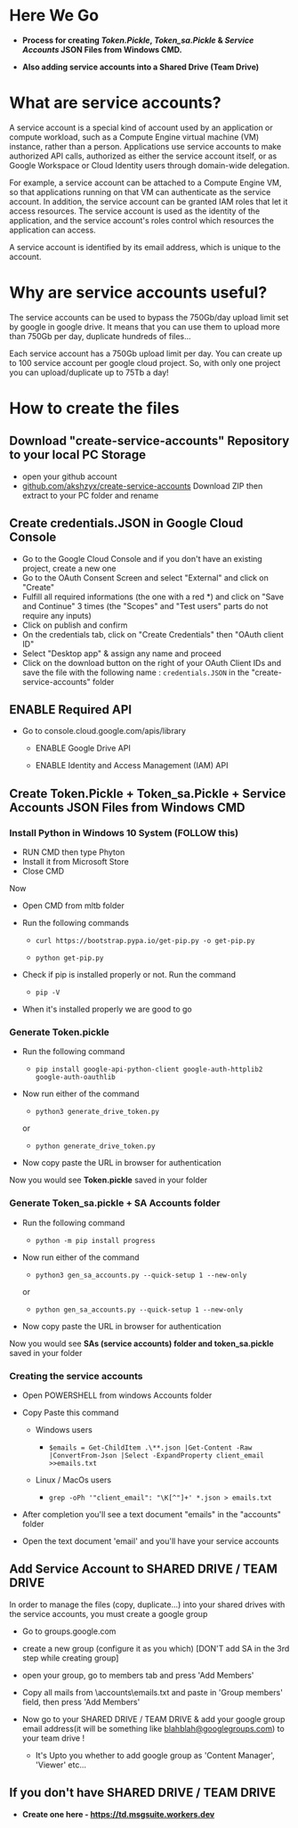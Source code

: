 # Here We Go

- **Process for creating _Token.Pickle_, _Token_sa.Pickle_ & _Service Accounts_ JSON Files from Windows CMD.** 

- **Also adding service accounts into a Shared Drive (Team Drive)**



# What are service accounts?

A service account is a special kind of account used by an application or compute workload, such as a Compute Engine virtual machine (VM) instance, rather than a person. Applications use service accounts to make authorized API calls, authorized as either the service account itself, or as Google Workspace or Cloud Identity users through domain-wide delegation.

For example, a service account can be attached to a Compute Engine VM, so that applications running on that VM can authenticate as the service account. In addition, the service account can be granted IAM roles that let it access resources. The service account is used as the identity of the application, and the service account's roles control which resources the application can access.

A service account is identified by its email address, which is unique to the account.




# Why are service accounts useful?

The service accounts can be used to bypass the 750Gb/day upload limit set by google in google drive. It means that you can use them to upload more than 750Gb per day, duplicate hundreds of files...

Each service account has a 750Gb upload limit per day. You can create up to 100 service account per google cloud project. So, with only one project you can upload/duplicate up to 75Tb a day! 



# How to create the files

## Download "create-service-accounts" Repository to your local PC Storage

- open your github account
- [github.com/akshzyx/create-service-accounts](github.com/akshzyx/create-service-accounts) Download ZIP then extract to your PC folder and rename



## Create credentials.JSON in Google Cloud Console

- Go to the Google Cloud Console and if you don't have an existing project, create a new one
- Go to the OAuth Consent Screen and select "External" and click on "Create"
- Fulfill all required informations (the one with a red *) and click on "Save and Continue" 3 times (the "Scopes" and "Test users" parts do not require any inputs)
- Click on publish and confirm
- On the credentials tab, click on "Create Credentials" then "OAuth client ID"
- Select "Desktop app" & assign any name and proceed
- Click on the download button on the right of your OAuth Client IDs and save the file with the following name :  `credentials.JSON` in the "create-service-accounts" folder


## ENABLE Required API
- Go to console.cloud.google.com/apis/library

  - ENABLE Google Drive API

  - ENABLE Identity and Access Management (IAM) API
  
  

## Create Token.Pickle + Token_sa.Pickle + Service Accounts JSON Files from Windows CMD

### Install Python in Windows 10 System (FOLLOW this)
- RUN CMD then type Phyton
- Install it from Microsoft Store
- Close CMD

Now
- Open CMD from mltb folder
- Run the following commands

  - `curl https://bootstrap.pypa.io/get-pip.py -o get-pip.py`

  - `python get-pip.py`

 - Check if pip is installed properly or not. Run the command
   - `pip -V`
<!--  - Check if it shows somethings like this
   > pip 22.1.2 from C:\Users\aksh\AppData\Local\Programs\Python\Python310\lib\site-packages\pip (python 3.10)
 - If not repeat the process -->
 
 - When it's installed properly we are good to go


### Generate Token.pickle

- Run the following command
  - `pip install google-api-python-client google-auth-httplib2 google-auth-oauthlib`


- Now run either of the command
 
  - `python3 generate_drive_token.py`

  or
    
    - `python generate_drive_token.py`

 - Now copy paste the URL in browser for authentication

Now you would see **Token.pickle** saved in your folder



### Generate Token_sa.pickle + SA Accounts folder


- Run the following command
  - `python -m pip install progress`


- Now run either of the command
 
  - `python3 gen_sa_accounts.py --quick-setup 1 --new-only`

  or
    
    - `python gen_sa_accounts.py --quick-setup 1 --new-only`

 - Now copy paste the URL in browser for authentication

Now you would see **SAs (service accounts) folder and token_sa.pickle** saved in your folder



### Creating the service accounts

- Open POWERSHELL from windows Accounts folder

- Copy Paste this command 
   - Windows users
     - `$emails = Get-ChildItem .\**.json |Get-Content -Raw |ConvertFrom-Json |Select -ExpandProperty client_email >>emails.txt`

   - Linux / MacOs users 
     - `grep -oPh '"client_email": "\K[^"]+' *.json > emails.txt`

- After completion you'll see a text document "emails" in the "accounts" folder
- Open the text document 'email' and you'll have your service accounts



## Add Service Account to SHARED DRIVE / TEAM DRIVE

In order to manage the files (copy, duplicate...) into your shared drives with the service accounts, you must create a google group 

- Go to groups.google.com

- create a new group (configure it as you which) [DON'T add SA in the 3rd step while creating group]

- open your group, go to members tab and press 'Add Members'

- Copy all mails from \accounts\emails.txt and paste in 'Group members' field, then press 'Add Members'

- Now go to your SHARED DRIVE / TEAM DRIVE & add your google group email address(it will be something like blahblah@googlegroups.com) to your team drive !
  - It's Upto you whether to add google group as 'Content Manager', 'Viewer' etc...

## If you don't have SHARED DRIVE / TEAM DRIVE

   - **Create one here - https://td.msgsuite.workers.dev**
